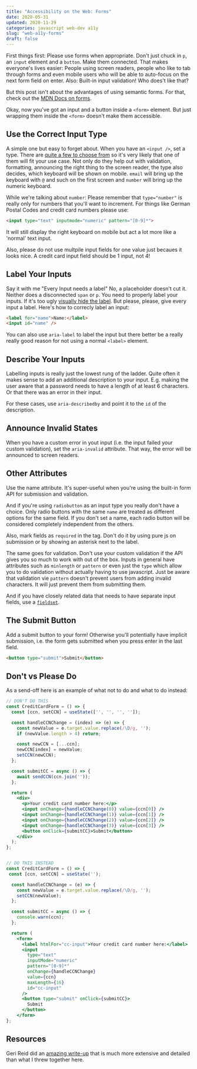 ```yaml
---
title: "Accessibility on the Web: Forms"
date: 2020-05-31
updated: 2020-11-29
categories: javascript web-dev a11y
slug: "web-a11y-forms"
draft: false
---
```



First things first: Please use forms when appropriate. Don't just chuck in `p`, an `input` element and a `button`. Make them connected. That makes everyone's lives easier: People using screen readers, people who like to tab through forms and even mobile users who will be able to auto-focus on the next form field on enter. Also: Built-in input validation! Who does't like that?

But this post isn't about the advantages of using semantic forms. For that, check out the [MDN Docs on forms](https://developer.mozilla.org/en-US/docs/Learn/Forms).

Okay, now you've got an input and a button inside a `<form>` element. But just wrapping them inside the `<form>` doesn't make them accessible.


## Use the Correct Input Type

A simple one but easy to forget about. When you have an `<input />`, set a type. There are [quite a few to choose from](https://developer.mozilla.org/en-US/docs/Web/HTML/Element/Input) so it's very likely that one of them will fit your use case. Not only do they help out with validation, formatting, announcing the right thing to the screen reader, the type also decides, which keyboard will be shown on mobile. `email` will bring up the keyboard with `@` and such on the first screen and `number` will bring up the numeric keyboard.

While we're talking about `number`: Please remember that `type="number"` is really only for numbers that you'll want to increment. For things like German Postal Codes and credit card numbers please use:

```html
<input type="text" inputmode="numeric" pattern="[0-9]*">
```
It will still display the right keyboard on mobile but act a lot more like a 'normal' text input.

Also, please do not use multpile input fields for one value just becaues it looks nice. A credit card input field should be 1 input, not 4!


## Label Your Inputs

Say it with me "Every Input needs a label" No, a placeholder doesn't cut it. Neither does a disconnected `span` or `p`. You need to properly label your inputs. If it's too ugly [visually hide the label](https://github.com/SophieAu/util/blob/master/css/visually-hdden.css). But please, please, give every input a label. Here's how to correcly label an input:

```html
<label for="name">Name:</label>
<input id="name" />
```

You can also use `aria-label` to label the input but there better be a really really good reason for not using a normal `<label>` element.


## Describe Your Inputs

Labelling inputs is really just the lowest rung of the ladder. Quite often it makes sense to add an additional description to your input. E.g. making the user aware that a password needs to have a length of at least 6 characters. Or that there was an error in their input.

For these cases, use `aria-describedby` and point it to the `id` of the description.


## Announce Invalid States

When you have a custom error in yout input (i.e. the input failed your custom validation), set the `aria-invalid` attribute. That way, the error will be announced to screen readers.


## Other Attributes

Use the name attribute. It's super-useful when you're using the built-in form API for submission and validation.

And if you're using `radiobutton` as an input type you really don't have a choice. Only radio buttons with the same `name` are treated as different options for the same field. If you don't set a name, each radio button will be considered completely independent from the others.

Also, mark fields as `required` in the tag. Don't do it by using pure js on submission or by showing an asterisk next to the label.

The same goes for validation. Don't use your custom validation if the API gives you so much to work with out of the box. Inputs in general have attributes such as `minlength` or `pattern` or even just the `type` which allow you to do validation without actually having to use javascript. Just be aware that validation vie `pattern` doesn't prevent users from adding invalid characters. It will just prevent them from submitting them.

And if you have closely related data that needs to have separate input fields, use a [`fieldset`](https://developer.mozilla.org/en-US/docs/Web/HTML/Element/fieldset).


## The Submit Button

Add a submit button to your form! Otherwise you'll potentially have implicit submission, i.e. the form gets submitted when you press enter in the last field.

```html
<button type="submit">Submit</button>
```


## Don't vs Please Do

As a send-off here is an example of what not to do and what to do instead:

```jsx
// DON'T DO THIS
const CreditCardForm = () => {
  const [ccn, setCCN] = useState(['', '', '', '']);

  const handleCCNChange = (index) => (e) => {
    const newValue = e.target.value.replace(/\D/g, '');
    if (newValue.length > 4) return;

    const newCCN = [...ccn];
    newCCN[index] = newValue;
    setCCN(newCCN);
  };

  const submitCC = async () => {
    await sendCCN(ccn.join(''));
  };

  return (
    <div>
      <p>Your credit card number here:</p>
      <input onChange={handleCCNChange(0)} value={ccn[0]} />
      <input onChange={handleCCNChange(1)} value={ccn[1]} />
      <input onChange={handleCCNChange(2)} value={ccn[2]} />
      <input onChange={handleCCNChange(3)} value={ccn[3]} />
      <button onClick={submitCC}>Submit</button>
    </div>
  );
};


// DO THIS INSTEAD
const CreditCardForm = () => {
 const [ccn, setCCN] = useState('');

  const handleCCNChange = (e) => {
    const newValue = e.target.value.replace(/\D/g, '');
    setCCN(newValue);
  };

  const submitCC = async () => {
    console.warn(ccn);
  };

  return (
    <form>
      <label htmlFor="cc-input">Your credit card number here:</label>
      <input
        type="text"
        inputMode="numeric"
        pattern="[0-9]*"
        onChange={handleCCNChange}
        value={ccn}
        maxLength={16}
        id="cc-input"
      />
      <button type="submit" onClick={submitCC}>
        Submit
      </button>
    </form>
};
```


## Resources
Geri Reid did an [amazing write-up](https://gerireid.com/forms.html) that is much more extensive and detailed than what I threw together here.